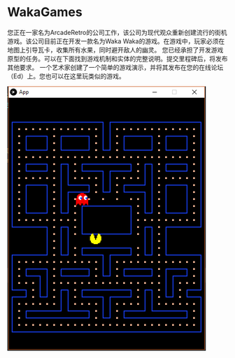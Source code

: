 # WakaGames
您正在一家名为ArcadeRetro的公司工作，该公司为现代观众重新创建流行的街机游戏。该公司目前正在开发一款名为Waka Waka的游戏。在游戏中，玩家必须在地图上引导瓦卡，收集所有水果，同时避开敌人的幽灵。 您已经承担了开发游戏原型的任务。可以在下面找到游戏机制和实体的完整说明。提交里程碑后，将发布其他要求。 一个艺术家创建了一个简单的游戏演示，并将其发布在您的在线论坛（Ed）上。您也可以在这里玩类似的游戏。



![1607053815387](.assets\1607053815387.png)